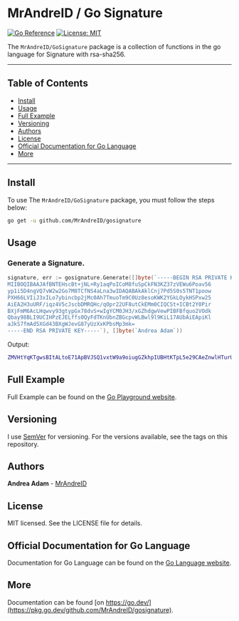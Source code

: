 # MrAndreID / Go Signature

[![Go Reference](https://pkg.go.dev/badge/github.com/MrAndreID/gosignature.svg)](https://pkg.go.dev/github.com/MrAndreID/gosignature) [![License: MIT](https://img.shields.io/badge/License-MIT-yellow.svg)](https://opensource.org/licenses/MIT)

The `MrAndreID/GoSignature` package is a collection of functions in the go language for Signature with rsa-sha256.

---

## Table of Contents

* [Install](#install)
* [Usage](#usage)
* [Full Example](#full-example)
* [Versioning](#versioning)
* [Authors](#authors)
* [License](#license)
* [Official Documentation for Go Language](#official-documentation-for-go-language)
* [More](#more)

---

## Install

To use The `MrAndreID/GoSignature` package, you must follow the steps below:

```sh
go get -u github.com/MrAndreID/gosignature
```

## Usage

### Generate a Signature.

```go
signature, err := gosignature.Generate([]byte(`-----BEGIN RSA PRIVATE KEY-----
MIIBOQIBAAJAfBNTEHscBt+jNL+Ry1aqPoICoM8fuSpCkFN3KZ37zVEWu6Poav56
yp1i5D4ngVQ7vW2w2Go7M8TCfNS4aLna3wIDAQABAkAklCnj7Pd5S0s5TNT1poow
PXH66LVIiJ3xILo7ybincbp2jMc0Ah7TmuoTm9C0Uz8esoKWK2YGkLOykHSPxw25
AiEA2H3uURF/iqz4V5cJscbDMRQHc/qOpr22UF8utCkEMm0CIQCSt+ICBt2Y0Pir
BXjFmM6AcLHqwvy93gtypGx78dvS+wIgYCM0JH3/xGZhdgwVewPIBFBfquo2VOdk
Qbay98BLI9UCIHPzEJELffs0QyFdTKnUbnZBGcpvWLBwl9l9KiL17AUbAiEApiKl
aJkS7fmAd5XGd43BXgWJevG87yUzXxKPbsMp3mk=
-----END RSA PRIVATE KEY-----`), []byte(`Andrea Adam`))
```

Output:

```sh
ZMVHtYqKTgwsBItALtoE71ApBVJSQ1vxtW9a9oiugGZkhpIUBHtKTpL5e29CAeZnwlHTurUxpk1aH2RHx9sx3Q==
```

## Full Example

Full Example can be found on the [Go Playground website](https://play.golang.com/p/u5FeQ8ZzPG-).

## Versioning

I use [SemVer](https://semver.org/) for versioning. For the versions available, see the tags on this repository. 

## Authors

**Andrea Adam** - [MrAndreID](https://github.com/MrAndreID/)

## License

MIT licensed. See the LICENSE file for details.

## Official Documentation for Go Language

Documentation for Go Language can be found on the [Go Language website](https://golang.org/doc/).

## More

Documentation can be found [on https://go.dev/](https://pkg.go.dev/github.com/MrAndreID/gosignature).
